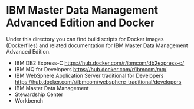 # IBM Master Data Management Advanced Edition and Docker

Under this directory you can find build scripts for Docker images (Dockerfiles) and related documentation for IBM Master Data Management Advanced Edition. 

* IBM DB2 Express-C https://hub.docker.com/r/ibmcom/db2express-c/
* IBM MQ for Developers https://hub.docker.com/r/ibmcom/mq/
* IBM WebSphere Application Server traditional for Developers https://hub.docker.com/r/ibmcom/websphere-traditional/developers
* IBM Master Data Management
* Stewardship Center
* Workbench
